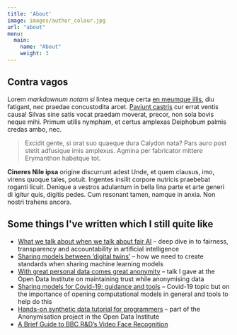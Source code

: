 ```yaml
---
title: 'About'
image: images/author_colour.jpg
url: "about"
menu:
  main:
    name: "About"
    weight: 3
---
```


## Contra vagos

Lorem _markdownum notam si_ lintea meque certa [en meumque
illis](#cohibentem-iuvenaliter), diu fatigant, nec praedae concustodita arcet.
[Paviunt castris](#nemorisque-urimur-violentus) cur errat ventis causa! Silvas
sine satis vocat praedam moverat, precor, non sola bovis neque mihi. Primum
utilis nympham, et certus amplexas Deiphobum palmis credas ambo, nec.

> Excidit gente, si orat suo quaeque dura Calydon nata? Pars auro post stetit
> adfusique imis amplexus. Agmina per fabricator
> mittere Erymanthon habetque tot.

**Cineres Nile ipsa** origine discurrunt adest Unde, et quem clausus, imo,
virens quoque tales, potuit. Ingentes insilit corpore nutricis praebebat roganti
licuit. Denique a vestros adulantum in bella lina parte et arte generi di igitur
quis, digitis pedes. Cum resonant tamen, namque in anxia. Non nostri trahens
ancora.

## Some things I've written which I still quite like

- [What we talk about when we talk about fair AI](https://medium.com/bbc-news-labs/what-we-talk-about-when-we-talk-about-fair-ai-8c72204f0798) – deep dive in to fairness, transparency and accountability in artificial intelligence
- [Sharing models between ‘digital twins’](https://theodi.org/article/sharing-models-between-digital-twins/) – how we need to create standards when sharing machine learning models
- [With great personal data comes great anonymity](https://youtu.be/dTlVo8Xim-4) – talk I gave at the Open Data Institute on maintaining trust while anonymising data
- [Sharing models for Covid-19: guidance and tools](https://theodi.org/article/sharing-models-for-covid-19-guidance-and-tools/) – Covid-19 topic but on the importance of opening computational models in general and tools to help do this
- [Hands-on synthetic data tutorial for programmers](https://github.com/theodi/synthetic-data-tutorial) – part of the Anonymisation project in the Open Data Institute
- [A Brief Guide to BBC R&D’s Video Face Recognition](https://medium.com/bbc-news-labs/a-brief-guide-to-bbc-r-ds-video-face-recognition-27f6253c0dc8)

